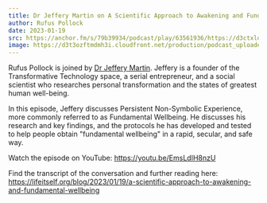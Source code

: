 ```yaml
---
title: Dr Jeffery Martin on A Scientific Approach to Awakening and Fundamental Wellbeing
author: Rufus Pollock
date: 2023-01-19
src: https://anchor.fm/s/79b39934/podcast/play/63561936/https://d3ctxlq1ktw2nl.cloudfront.net/production/exports/79b39934/63561936/147774b0ce2a10386e0c394c39cf85db.m4a
image: https://d3t3ozftmdmh3i.cloudfront.net/production/podcast_uploaded_episode400/20318133/20318133-1673879416732-2f8fa0e655d01.jpg
---
```


Rufus Pollock is joined by [Dr Jeffery Martin](https://drjefferymartin.com/). Jeffery is a founder of the Transformative Technology space, a serial entrepreneur, and a social scientist who researches personal transformation and the states of greatest human well-being.

In this episode, Jeffery discusses Persistent Non-Symbolic Experience, more commonly referred to as Fundamental Wellbeing. He discusses his research and key findings, and the protocols he has developed and tested to help people obtain "fundamental wellbeing" in a rapid, secular, and safe way.

Watch the episode on YouTube: https://youtu.be/EmsLdIH8nzU 

Find the transcript of the conversation and further reading here: https://lifeitself.org/blog/2023/01/19/a-scientific-approach-to-awakening-and-fundamental-wellbeing 